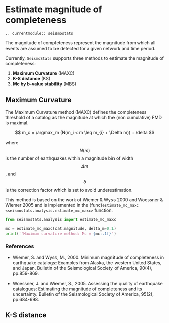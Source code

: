 # Estimate magnitude of completeness
```{eval-rst}
.. currentmodule:: seismostats
```

The magnitude of completeness represent the magnitude from which all events are assumed to be detected for a given network and time period.

Currently, `SeismoStats` supports three methods to estimate the magnitude of completeness:
1. **Maximum Curvature** (MAXC)
2. **K-S distance** (KS)
3. **Mc by b-value stability** (MBS)

## Maximum Curvature

The Maximum Curvature method (MAXC) defines the completeness threshold of a catalog as the magnitude at which the (non cumulative) FMD is maximal.

$$
m_c = \argmax_m (N(m_i < m \leq m_{i} + \Delta m)) + \delta
$$

where $$N(m)$$ is the number of earthquakes within a magnitude bin of width $$\Delta m$$, and $$\delta$$ is the correction factor which is set to avoid underestimation. 

This method is based on the work of Wiemer & Wyss 2000 and Woessner & Wiemer 2005 and is implemented in the {func}`estimate_mc_maxc <seismostats.analysis.estimate_mc_maxc>` function.

```python
from seismostats.analysis import estimate_mc_maxc

mc = estimate_mc_maxc(cat.magnitude, delta_m=0.1)
print(f'Maximum curvature method: Mc = {mc:.1f}')
```
### References
- Wiemer, S. and Wyss, M., 2000. Minimum magnitude of completeness in earthquake catalogs: Examples from Alaska, the western United States, and Japan. Bulletin of the Seismological Society of America, 90(4), pp.859-869.

- Woessner, J. and Wiemer, S., 2005. Assessing the quality of earthquake catalogues: Estimating the magnitude of completeness and its uncertainty. Bulletin of the Seismological Society of America, 95(2), pp.684-698.

## K-S distance
